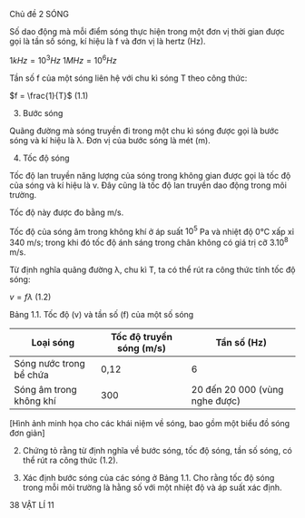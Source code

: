 Chủ đề 2 SÓNG

Số dao động mà mỗi điểm sóng thực hiện trong một đơn vị thời gian được gọi là tần số sóng, kí hiệu là f và đơn vị là hertz (Hz).

$1 kHz = 10^3 Hz$
$1 MHz = 10^6 Hz$

Tần số f của một sóng liên hệ với chu kì sóng T theo công thức:

$f = \frac{1}{T}$ (1.1)

3. Bước sóng

Quãng đường mà sóng truyền đi trong một chu kì sóng được gọi là bước sóng và kí hiệu là λ. Đơn vị của bước sóng là mét (m).

4. Tốc độ sóng

Tốc độ lan truyền năng lượng của sóng trong không gian được gọi là tốc độ của sóng và kí hiệu là v. Đây cũng là tốc độ lan truyền dao động trong môi trường.

Tốc độ này được đo bằng m/s.

Tốc độ của sóng âm trong không khí ở áp suất $10^5$ Pa và nhiệt độ 0°C xấp xỉ 340 m/s; trong khi đó tốc độ ánh sáng trong chân không có giá trị cỡ $3.10^8$ m/s.

Từ định nghĩa quãng đường λ, chu kì T, ta có thể rút ra công thức tính tốc độ sóng:

$v = f\lambda$ (1.2)

Bảng 1.1. Tốc độ (v) và tần số (f) của một số sóng

| Loại sóng | Tốc độ truyền sóng (m/s) | Tần số (Hz) |
|-----------|--------------------------|-------------|
| Sóng nước trong bể chứa | 0,12 | 6 |
| Sóng âm trong không khí | 300 | 20 đến 20 000 (vùng nghe được) |

[Hình ảnh minh họa cho các khái niệm về sóng, bao gồm một biểu đồ sóng đơn giản]

2. Chứng tỏ rằng từ định nghĩa về bước sóng, tốc độ sóng, tần số sóng, có thể rút ra công thức (1.2).

2. Xác định bước sóng của các sóng ở Bảng 1.1. Cho rằng tốc độ sóng trong mỗi môi trường là hằng số với một nhiệt độ và áp suất xác định.

38 VẬT LÍ 11